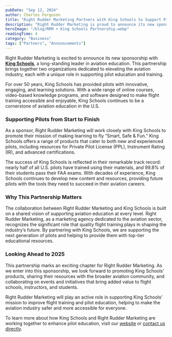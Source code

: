 ```yaml
---
pubDate: "Sep 12, 2024"
author: Charles Ferguson
title: "Right Rudder Marketing Partners with King Schools to Support Pilot Education"
description: "Right Rudder Marketing is proud to announce its new sponsorship with King Schools, a long-standing leader in aviation education. This partnership brings together two organizations dedicated to elevating the aviation industry, each with a unique role in supporting pilot education and training."
heroImage: "/blog/RRM + King Schools Partnership.webp"
readingTime: 4
category: "Business"
tags: ["Partners", "Announcements"]
---
```


Right Rudder Marketing is excited to announce its new sponsorship with **[King Schools](https://kingschools.com/?srsltid=AfmBOoroHRDEDbIUoAFd4vxsQJC1YCg_n3M6j-xWGJeb3QYcpioqx4Xu)**, a long-standing leader in aviation education. This partnership brings together two organizations dedicated to elevating the aviation industry, each with a unique role in supporting pilot education and training.

For over 50 years, King Schools has provided pilots with innovative, engaging, and learning solutions. With a wide range of online courses, video-based knowledge programs, and software designed to make flight training accessible and enjoyable, King Schools continues to be a cornerstone of aviation education in the U.S.

### Supporting Pilots from Start to Finish

As a sponsor, Right Rudder Marketing will work closely with King Schools to promote their mission of making learning to fly “Smart, Safe & Fun.” King Schools offers a range of products that cater to both new and experienced pilots, including resources for Private Pilot License (PPL), Instrument Rating (IR), and advanced certifications.

The success of King Schools is reflected in their remarkable track record: nearly half of all U.S. pilots have trained using their materials, and 99.8% of their students pass their FAA exams. With decades of experience, King Schools continues to develop new content and resources, providing future pilots with the tools they need to succeed in their aviation careers.

### Why This Partnership Matters

The collaboration between Right Rudder Marketing and King Schools is built on a shared vision of supporting aviation education at every level. Right Rudder Marketing, as a marketing agency dedicated to the aviation sector, recognizes the significant role that quality flight training plays in shaping the industry’s future. By partnering with King Schools, we are supporting the next generation of pilots and helping to provide them with top-tier educational resources.

### Looking Ahead to 2025

This partnership marks an exciting chapter for Right Rudder Marketing. As we enter into this sponsorship, we look forward to promoting King Schools’ products, sharing their resources with the broader aviation community, and collaborating on events and initiatives that bring added value to flight schools, instructors, and students.

Right Rudder Marketing will play an active role in supporting King Schools’ mission to improve flight training and pilot education, helping to make the aviation industry safer and more accessible for everyone.

To learn more about how King Schools and Right Rudder Marketing are working together to enhance pilot education, visit our [website](https://www.right-rudder-marketing.com) or [contact us directly](https://www.right-rudder-marketing.com/contact).
